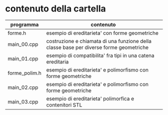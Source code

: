 # contenuto della cartella

   | programma | contenuto |
   | -------------| -------------|
   | forme.h       | esempio di ereditarieta' con forme geometriche |
   | main_00.cpp   | costruzione e chiamata di una funzione della classe base per diverse forme geometriche |
   | main_01.cpp   | esempio di compatibilita' fra tipi in una catena ereditaria |
   | forme_polim.h | esempio di ereditarieta' e polimorfismo con forme geometriche |
   | main_02.cpp   | esempio di ereditarieta' e polimorfismo con forme geometriche |
   | main_03.cpp   | esempio di ereditarieta' polimorfica e contenitori STL |
